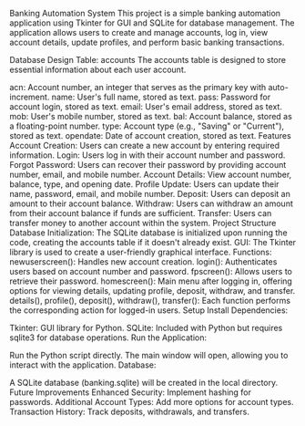 Banking Automation System
This project is a simple banking automation application using Tkinter for GUI and SQLite for database management. The application allows users to create and manage accounts, log in, view account details, update profiles, and perform basic banking transactions.

Database Design
Table: accounts
The accounts table is designed to store essential information about each user account.

acn: Account number, an integer that serves as the primary key with auto-increment.
name: User's full name, stored as text.
pass: Password for account login, stored as text.
email: User's email address, stored as text.
mob: User's mobile number, stored as text.
bal: Account balance, stored as a floating-point number.
type: Account type (e.g., "Saving" or "Current"), stored as text.
opendate: Date of account creation, stored as text.
Features
Account Creation: Users can create a new account by entering required information.
Login: Users log in with their account number and password.
Forgot Password: Users can recover their password by providing account number, email, and mobile number.
Account Details: View account number, balance, type, and opening date.
Profile Update: Users can update their name, password, email, and mobile number.
Deposit: Users can deposit an amount to their account balance.
Withdraw: Users can withdraw an amount from their account balance if funds are sufficient.
Transfer: Users can transfer money to another account within the system.
Project Structure
Database Initialization: The SQLite database is initialized upon running the code, creating the accounts table if it doesn't already exist.
GUI: The Tkinter library is used to create a user-friendly graphical interface.
Functions:
newuserscreen(): Handles new account creation.
login(): Authenticates users based on account number and password.
fpscreen(): Allows users to retrieve their password.
homescreen(): Main menu after logging in, offering options for viewing details, updating profile, deposit, withdraw, and transfer.
details(), profile(), deposit(), withdraw(), transfer(): Each function performs the corresponding action for logged-in users.
Setup
Install Dependencies:

Tkinter: GUI library for Python.
SQLite: Included with Python but requires sqlite3 for database operations.
Run the Application:

Run the Python script directly.
The main window will open, allowing you to interact with the application.
Database:

A SQLite database (banking.sqlite) will be created in the local directory.
Future Improvements
Enhanced Security: Implement hashing for passwords.
Additional Account Types: Add more options for account types.
Transaction History: Track deposits, withdrawals, and transfers.
